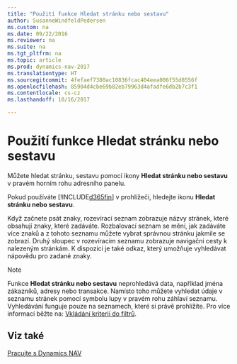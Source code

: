 ```yaml
---
title: "Použití funkce Hledat stránku nebo sestavu"
author: SusanneWindfeldPedersen
ms.custom: na
ms.date: 09/22/2016
ms.reviewer: na
ms.suite: na
ms.tgt_pltfrm: na
ms.topic: article
ms.prod: dynamics-nav-2017
ms.translationtype: HT
ms.sourcegitcommit: 4fefaef7380ac10836fcac404eea006f55d8556f
ms.openlocfilehash: 85904d4cbe69b82eb79963d4afadfe6db2b7c3f1
ms.contentlocale: cs-cz
ms.lasthandoff: 10/16/2017

---
```


# <a name="using-search-for-page-or-report"></a>Použití funkce Hledat stránku nebo sestavu
Můžete hledat stránku, sestavu pomocí ikony **Hledat stránku nebo sestavu** v pravém horním rohu adresního panelu.

Pokud používáte [!INCLUDE[d365fin](includes/d365fin_md.md)] v prohlížeči, hledejte ikonu **Hledat stránku nebo sestavu**.

Když začnete psát znaky, rozevírací seznam zobrazuje názvy stránek, které obsahují znaky, které zadáváte. Rozbalovací seznam se mění, jak zadáváte více znaků a z tohoto seznamu můžete vybrat správnou stránku jakmile se zobrazí. Druhý sloupec v rozevíracím seznamu zobrazuje navigační cesty k nalezeným stránkám. K dispozici je také odkaz, který umožňuje vyhledávat nápovědu pro zadané znaky.

> [!NOTE]  
>   Funkce **Hledat stránku nebo sestavu** neprohledává data, například jména zákazníků, adresy nebo transakce. Namísto toho můžete vyhledat údaje v seznamu stránek pomocí symbolu lupy v pravém rohu záhlaví seznamu. Vyhledávání funguje pouze na seznamech, které si právě prohlížíte. Pro více informací běžte na: [Vkládání kriterií do filtrů](ui-enter-criteria-filters.md).  

## <a name="see-also"></a>Viz také
[Pracujte s Dynamics NAV](ui-work-product.md)

